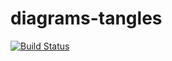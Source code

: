 diagrams-tangles
=======

[![Build Status](https://github.com/mishun/diagrams-tangles/actions/workflows/ci.yml/badge.svg)](https://github.com/mishun/diagrams-tangles/actions/workflows/ci.yml)

